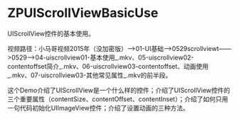 # ZPUIScrollViewBasicUse
UIScrollView控件的基本使用。

视频路径：小马哥视频2015年（没加密版）——>01-UI基础——>0529scrollviewt——>0529——>04-uiscrollview01-基本使用_.mkv、05-uiscrollview02-contentoffset简介_.mkv、06-uiscrollview03-contentoffset、动画使用_.mkv、07-uiscrollview03-其他常见属性_.mkv的前半段。

这个Demo介绍了UIScrollView是一个什么样的控件；介绍了UIScrollView控件的三个重要属性（contentSize、contentOffset、contentInset）；介绍了如何只用一句代码初始化UIImageView控件；介绍了设置动画的三种方法。

